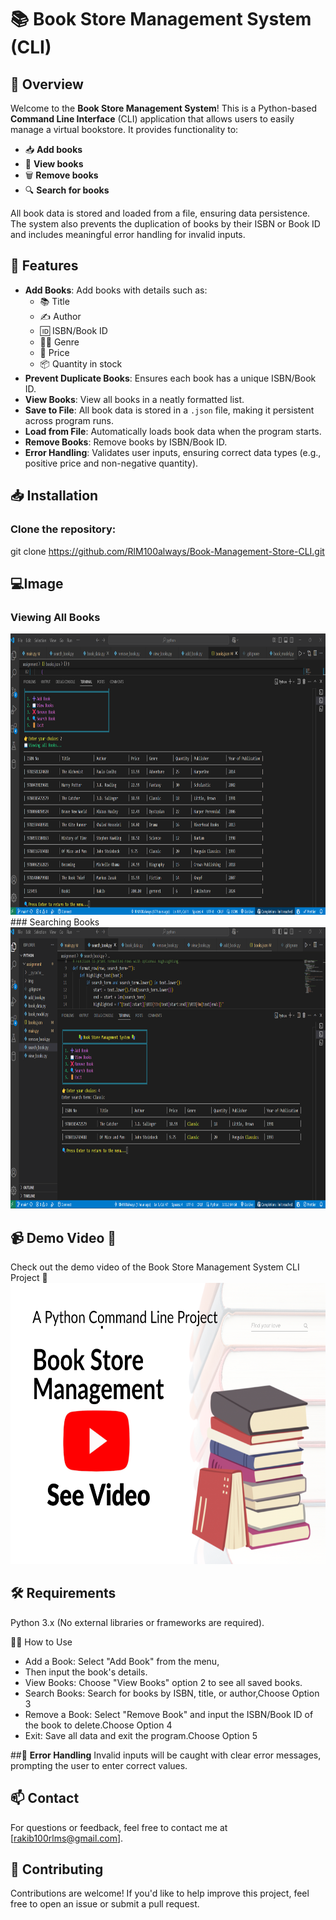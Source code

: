 # 📚 **Book Store Management System** (CLI)

## 🚀 **Overview**
Welcome to the **Book Store Management System**! This is a Python-based **Command Line Interface** (CLI) application that allows users to easily manage a virtual bookstore. It provides functionality to:

- 📥 **Add books**
- 👀 **View books**
- 🗑️ **Remove books**
- 🔍 **Search for books**

All book data is stored and loaded from a file, ensuring data persistence. The system also prevents the duplication of books by their ISBN or Book ID and includes meaningful error handling for invalid inputs.

## 🎯 **Features**
- **Add Books**: Add books with details such as:
  - 📚 Title
  - ✍️ Author
  - 🆔 ISBN/Book ID
  - 🧑‍💻 Genre
  - 💸 Price
  - 📦 Quantity in stock
- **Prevent Duplicate Books**: Ensures each book has a unique ISBN/Book ID.
- **View Books**: View all books in a neatly formatted list.
- **Save to File**: All book data is stored in a `.json` file, making it persistent across program runs.
- **Load from File**: Automatically loads book data when the program starts.
- **Remove Books**: Remove books by ISBN/Book ID.
- **Error Handling**: Validates user inputs, ensuring correct data types (e.g., positive price and non-negative quantity).

## 📥 **Installation**

### Clone the repository:

git clone https://github.com/RlM100always/Book-Management-Store-CLI.git

## 💻**Image** 
### Viewing All Books
<img src='https://github.com/RlM100always/Book-Management-Store-CLI/blob/main/img/Screenshot%202025-03-05%20225834.png' weight="1000" height="450"  />
### Searching Books
<img src='https://github.com/RlM100always/Book-Management-Store-CLI/blob/main/img/Screenshot%202025-03-05%20225953.png' weight="1000" height="450"  />


## 📹 Demo Video 🎥
Check out the demo video of the Book Store Management System CLI Project 🚀
<a href="https://www.youtube.com/watch?v=cW-CcfUYwAU" target="_blank">
  <img src="https://github.com/RlM100always/Book-Management-Store-CLI/blob/main/img/Book%20Store%20Management.png" weight="1000" height="450"  alt="Watch the video" />
</a>





## 🛠 **Requirements**

Python 3.x (No external libraries or frameworks are required).

👨‍💻 How to Use
- Add a Book: Select "Add Book" from the menu,
- Then input the book's details.
- View Books: Choose "View Books" option 2  to see all saved books.
- Search Books: Search for books by ISBN, title, or author,Choose Option 3
- Remove a Book: Select "Remove Book" and input the ISBN/Book ID of the book to delete.Choose Option 4
- Exit: Save all data and exit the program.Choose Option 5

##🚨 **Error Handling**
Invalid inputs will be caught with clear error messages, prompting the user to enter correct values.


## 📫 **Contact**
For questions or feedback, feel free to contact me at [rakib100rlms@gmail.com].

## 🤝 **Contributing**
Contributions are welcome! If you'd like to help improve this project, feel free to open an issue or submit a pull request.

